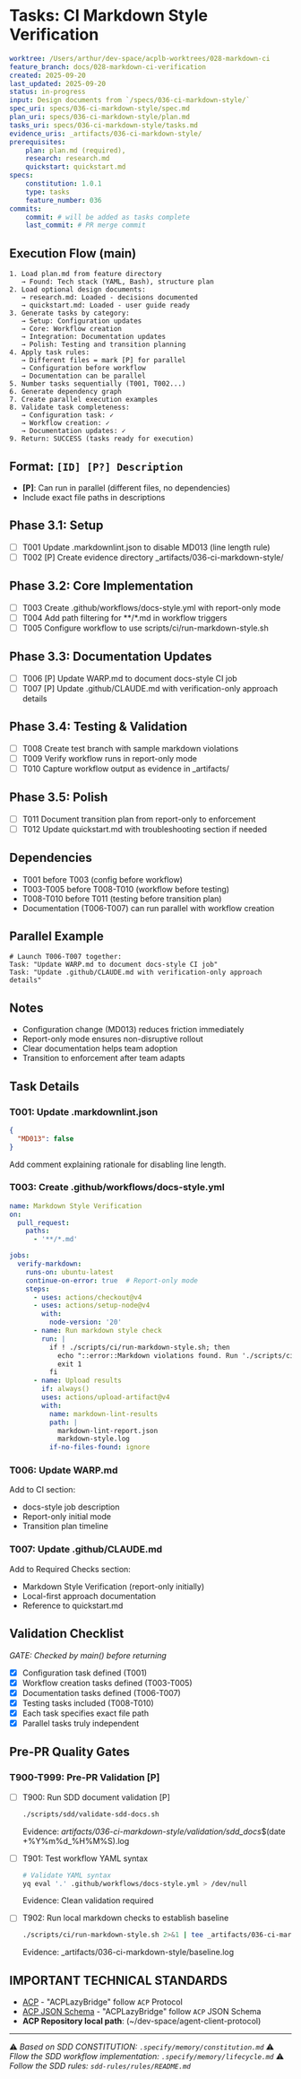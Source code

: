 # Tasks: CI Markdown Style Verification

```yaml
worktree: /Users/arthur/dev-space/acplb-worktrees/028-markdown-ci
feature_branch: docs/028-markdown-ci-verification
created: 2025-09-20
last_updated: 2025-09-20
status: in-progress
input: Design documents from `/specs/036-ci-markdown-style/`
spec_uri: specs/036-ci-markdown-style/spec.md
plan_uri: specs/036-ci-markdown-style/plan.md
tasks_uri: specs/036-ci-markdown-style/tasks.md
evidence_uris: _artifacts/036-ci-markdown-style/
prerequisites:
    plan: plan.md (required),
    research: research.md
    quickstart: quickstart.md
specs:
    constitution: 1.0.1
    type: tasks
    feature_number: 036
commits:
    commit: # will be added as tasks complete
    last_commit: # PR merge commit
```

## Execution Flow (main)

```text
1. Load plan.md from feature directory
   → Found: Tech stack (YAML, Bash), structure plan
2. Load optional design documents:
   → research.md: Loaded - decisions documented
   → quickstart.md: Loaded - user guide ready
3. Generate tasks by category:
   → Setup: Configuration updates
   → Core: Workflow creation
   → Integration: Documentation updates
   → Polish: Testing and transition planning
4. Apply task rules:
   → Different files = mark [P] for parallel
   → Configuration before workflow
   → Documentation can be parallel
5. Number tasks sequentially (T001, T002...)
6. Generate dependency graph
7. Create parallel execution examples
8. Validate task completeness:
   → Configuration task: ✓
   → Workflow creation: ✓
   → Documentation updates: ✓
9. Return: SUCCESS (tasks ready for execution)
```

## Format: `[ID] [P?] Description`

- **[P]**: Can run in parallel (different files, no dependencies)
- Include exact file paths in descriptions

## Phase 3.1: Setup

- [ ] T001 Update .markdownlint.json to disable MD013 (line length rule)
- [ ] T002 [P] Create evidence directory _artifacts/036-ci-markdown-style/

## Phase 3.2: Core Implementation

- [ ] T003 Create .github/workflows/docs-style.yml with report-only mode
- [ ] T004 Add path filtering for **/*.md in workflow triggers
- [ ] T005 Configure workflow to use scripts/ci/run-markdown-style.sh

## Phase 3.3: Documentation Updates

- [ ] T006 [P] Update WARP.md to document docs-style CI job
- [ ] T007 [P] Update .github/CLAUDE.md with verification-only approach details

## Phase 3.4: Testing & Validation

- [ ] T008 Create test branch with sample markdown violations
- [ ] T009 Verify workflow runs in report-only mode
- [ ] T010 Capture workflow output as evidence in _artifacts/

## Phase 3.5: Polish

- [ ] T011 Document transition plan from report-only to enforcement
- [ ] T012 Update quickstart.md with troubleshooting section if needed

## Dependencies

- T001 before T003 (config before workflow)
- T003-T005 before T008-T010 (workflow before testing)
- T008-T010 before T011 (testing before transition plan)
- Documentation (T006-T007) can run parallel with workflow creation

## Parallel Example

```text
# Launch T006-T007 together:
Task: "Update WARP.md to document docs-style CI job"
Task: "Update .github/CLAUDE.md with verification-only approach details"
```

## Notes

- Configuration change (MD013) reduces friction immediately
- Report-only mode ensures non-disruptive rollout
- Clear documentation helps team adoption
- Transition to enforcement after team adapts

## Task Details

### T001: Update .markdownlint.json

```json
{
  "MD013": false
}
```

Add comment explaining rationale for disabling line length.

### T003: Create .github/workflows/docs-style.yml

```yaml
name: Markdown Style Verification
on:
  pull_request:
    paths:
      - '**/*.md'

jobs:
  verify-markdown:
    runs-on: ubuntu-latest
    continue-on-error: true  # Report-only mode
    steps:
      - uses: actions/checkout@v4
      - uses: actions/setup-node@v4
        with:
          node-version: '20'
      - name: Run markdown style check
        run: |
          if ! ./scripts/ci/run-markdown-style.sh; then
            echo "::error::Markdown violations found. Run './scripts/ci/run-local-ci.sh' locally"
            exit 1
          fi
      - name: Upload results
        if: always()
        uses: actions/upload-artifact@v4
        with:
          name: markdown-lint-results
          path: |
            markdown-lint-report.json
            markdown-style.log
          if-no-files-found: ignore
```

### T006: Update WARP.md

Add to CI section:

- docs-style job description
- Report-only initial mode
- Transition plan timeline

### T007: Update .github/CLAUDE.md

Add to Required Checks section:

- Markdown Style Verification (report-only initially)
- Local-first approach documentation
- Reference to quickstart.md

## Validation Checklist

_GATE: Checked by main() before returning_

- [x] Configuration task defined (T001)
- [x] Workflow creation tasks defined (T003-T005)
- [x] Documentation tasks defined (T006-T007)
- [x] Testing tasks included (T008-T010)
- [x] Each task specifies exact file path
- [x] Parallel tasks truly independent

## Pre-PR Quality Gates

### T900-T999: Pre-PR Validation [P]

- [ ] T900: Run SDD document validation [P]

  ```bash
  ./scripts/sdd/validate-sdd-docs.sh
  ```

  Evidence: _artifacts/036-ci-markdown-style/validation/sdd_docs_$(date +%Y%m%d_%H%M%S).log

- [ ] T901: Test workflow YAML syntax

  ```bash
  # Validate YAML syntax
  yq eval '.' .github/workflows/docs-style.yml > /dev/null
  ```

  Evidence: Clean validation required

- [ ] T902: Run local markdown checks to establish baseline

  ```bash
  ./scripts/ci/run-markdown-style.sh 2>&1 | tee _artifacts/036-ci-markdown-style/baseline.log
  ```

  Evidence: _artifacts/036-ci-markdown-style/baseline.log

## IMPORTANT TECHNICAL STANDARDS

- [ACP](https://github.com/zed-industries/agent-client-protocol) - "ACPLazyBridge" follow `ACP` Protocol
- [ACP JSON Schema](https://github.com/zed-industries/agent-client-protocol/blob/main/schema/schema.json) - "ACPLazyBridge" follow `ACP` JSON Schema
- **ACP Repository local path**: (~/dev-space/agent-client-protocol)

---

⚠️ _Based on SDD CONSTITUTION: `.specify/memory/constitution.md`_
⚠️ _Fllow the SDD workflow implementation: `.specify/memory/lifecycle.md`_
⚠️ _Follow the SDD rules: `sdd-rules/rules/README.md`_
